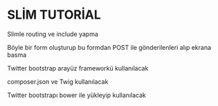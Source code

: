 SLİM TUTORİAL
=======
Slimle routing ve include yapma

Böyle bir form oluşturup bu formdan POST ile gönderilenleri alıp ekrana basma

Twitter bootstrap arayüz frameworkü kullanılacak

composer.json ve Twig kullanılacak

Twitter bootstrapı bower ile yükleyip kullanılacak
